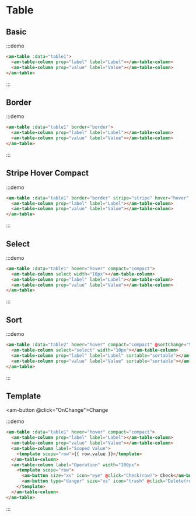 # Table

## Basic

:::demo
```html
<am-table :data="table1">
  <am-table-column prop="label" label="Label"></am-table-column>
  <am-table-column prop="value" label="Value"></am-table-column>
</am-table>
```
:::

## Border

:::demo
```html
<am-table :data="table1" border="border">
  <am-table-column prop="label" label="Label"></am-table-column>
  <am-table-column prop="value" label="Value"></am-table-column>
</am-table>
```
:::

## Stripe Hover Compact

:::demo
```html
<am-table :data="table1" border="border" stripe="stripe" hover="hover" compact="compact">
  <am-table-column prop="label" label="Label"></am-table-column>
  <am-table-column prop="value" label="Value"></am-table-column>
</am-table>
```
:::

## Select

:::demo
```html
<am-table :data="table1" hover="hover" compact="compact">
  <am-table-column select width="10px"></am-table-column>
  <am-table-column prop="label" label="Label"></am-table-column>
  <am-table-column prop="value" label="Value"></am-table-column>
</am-table>
```
:::

## Sort

:::demo
```html
<am-table :data="table2" hover="hover" compact="compact" @sortChange="SortChange">
  <am-table-column select="select" width="10px"></am-table-column>
  <am-table-column prop="label" label="Label" sortable="sortable"></am-table-column>
  <am-table-column prop="value" label="Value" sortable="sortable"></am-table-column>
</am-table>
```
:::

## Template

<am-button @click="OnChange">Change</am-button>

:::demo
```html
<am-table :data="table1" hover="hover" compact="compact">
  <am-table-column prop="label" label="Label"></am-table-column>
  <am-table-column prop="value" label="Value"></am-table-column>
  <am-table-column label="Scoped Value">
    <template scope="row">{{ row.value }}</template>
  </am-table-column>
  <am-table-column label="Operation" width="200px">
    <template scope="row">
      <am-button size="xs" icon="eye" @click="Check(row)"> Check</am-button>
      <am-button type="danger" size="xs" icon="trash" @click="Delete(row)"> Delete</am-button>
    </template>
  </am-table-column>
</am-table>
```
:::

<script>
import PageMixin from '@/mixins/page'

export default {
  mixins: [
    PageMixin,
  ],
  data () {
    return {
      select1: false,
      change1: 0,
      table1: [
        {
          label: 'A',
          value: 3,
        }, {
          label: 'B',
          value: 1,
        }, {
          label: 'C',
          value: 2,
        }, {
          label: 'D',
          value: 4,
        },
      ],
      table2: [
        {
          label: 'A',
          value: 3,
        }, {
          label: 'B',
          value: 1,
        }, {
          label: 'C',
          value: 2,
        }, {
          label: 'D',
          value: 4,
        },
      ],
    }
  },
  methods: {
    SortChange (sort) {
      this.table2.sort(this.getCompare(sort))
    },
    Check (row) {
      console.log('check', row)
    },
    Delete (row) {
      console.log('delete', row)
    },
    OnChange () {
      this.table1.map(item => {
        item.value += 1
      })
    },
    getCompare (sort) {
      const prop = sort.prop, order = (sort.order === 'ASC')
      return (a, b) => {
        return (a[prop] < b[prop]) ^ order
      }
    }
  },
}
</script>
